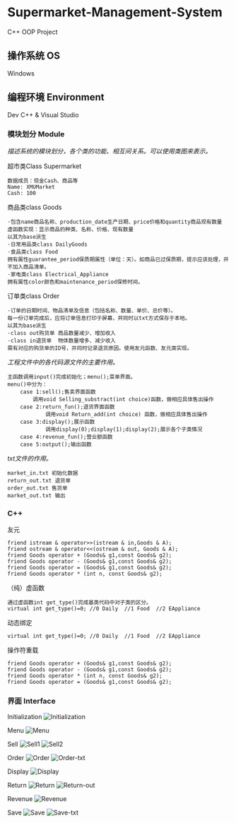 # Supermarket-Management-System
 C++ OOP Project

## 操作系统 OS
Windows
## 编程环境 Environment
Dev C++ & Visual Studio

### 模块划分 Module
*描述系统的模块划分，各个类的功能、相互间关系。可以使用类图来表示。*

超市类Class Supermarket

    数据成员：现金Cash、商品等 
    Name: XMUMarket 
    Cash: 100

商品类class Goods	

    ·包含name商品名称、production_date生产日期、price价格和quantity商品现有数量
    虚函数实现：显示商品的种类、名称、价格、现有数量 
    以其为base派生
    ·日常用品类class DailyGoods 
    ·食品类class Food
    拥有属性guarantee_period保质期属性（单位：天）。如商品已过保质期，提示应该处理，并不加入商品清单。 
    ·家电类class Electrical_Appliance
    拥有属性color颜色和maintenance_period保修时间。 

订单类class Order

    ·订单的日期时间、物品清单及信息（包括名称、数量、单价、总价等）。
    每一份订单完成后，应将订单信息打印于屏幕，并同时以txt方式保存于本地。
    以其为base派生
    ·class out购货单 商品数量减少、增加收入
    ·class in退货单  物体数量增多、减少收入   
    需有对应的购货单的ID号，并同时记录退货原因。使用友元函数、友元类实现。

*工程文件中的各代码源文件的主要作用。*

    主函数调用input()完成初始化；menu();菜单界面。
    menu()中分为：
        case 1:sell();售卖界面函数
            调用void Selling_substract(int choice)函数，做相应具体售出操作
        case 2:return_fun();退货界面函数
                调用void Return_add(int choice) 函数，做相应具体售出操作
        case 3:display();展示函数
                调用display(0);display(1);display(2);展示各个子类情况
        case 4:revenue_fun();营业额函数
        case 5:output();输出函数

*txt文件的作用。*

    market_in.txt 初始化数据
    return_out.txt 退货单 
    order_out.txt 售货单
    market_out.txt 输出

### C++ 
友元

    friend istream & operator>>(istream & in,Goods & A);
    friend ostream & operator<<(ostream & out, Goods & A);
    friend Goods operator + (Goods& g1,const Goods& g2);
    friend Goods operator - (Goods& g1,const Goods& g2);
    friend Goods operator = (Goods& g1,const Goods& g2);
    friend Goods operator * (int n, const Goods& g2);

（纯）虚函数

    通过虚函数int get_type()完成基类代码中对子类的区分。
    virtual int get_type()=0; //0 Daily  //1 Food  //2 EAppliance

动态绑定

    virtual int get_type()=0; //0 Daily  //1 Food  //2 EAppliance
    
操作符重载

    friend Goods operator + (Goods& g1,const Goods& g2);
    friend Goods operator - (Goods& g1,const Goods& g2);
    friend Goods operator * (int n, const Goods& g2);
    friend Goods operator = (Goods& g1,const Goods& g2);

### 界面 Interface
Initialization
![Initialization](Photo/Initialization.png)

Menu
![Menu](Photo/Menu.png)

Sell
![Sell1](Photo/Sell1.png)
![Sell2](Photo/Sell2.png)

Order
![Order](Photo/Order.png)
![Order-txt](Photo/Order-txt.png)

Display
![Display](Photo/Display.png)

Return
![Return](Photo/Return.png)
![Return-out](Photo/Return-out.png)

Revenue
![Revenue](Photo/Revenue.png)

Save
![Save](Photo/Save.png)
![Save-txt](Photo/Save-txt.png)